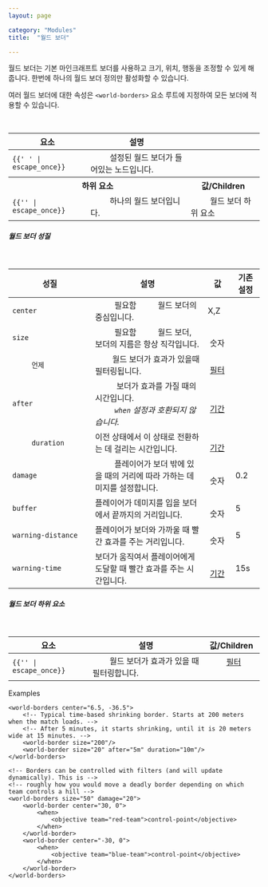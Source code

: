 ```yaml
---
layout: page

category: "Modules"
title:  "월드 보더"

---
```


월드 보더는 기본 마인크래프트 보더를 사용하고 크기, 위치, 행동을 조정할 수 있게 해 줍니다. 한번에 하나의 월드 보더 정의만 활성화할 수 있습니다.

여러 월드 보더에 대한 속성은 `<world-borders>` 요소 루트에 지정하여 모든 보더에 적용할 수 있습니다.

<div class='table-responsive'>
  <table class='table table-striped table-condensed'>
    <thead>
      <tr>
        <th>요소</th>
        <th>설명</th>
        <th></th>
      </tr>
    </thead>
    <tbody>
      <tr>
        <td>
          <span class='highlight'>
            <code>{{'<world-borders> </world-borders>' | escape_once}}</code>
          </span>
        </td>
        <td>
          설정된 월드 보더가 들어있는 노드입니다.
       </td>
        <td></td>
      </tr>
      <tr>
        <th colspan='2'>하위 요소</th>
        <th>값/Children</th>
      </tr>
      <tr>
        <td>
          <span class='highlight'>
            <code>{{'<world-border>' | escape_once}}</code>
          </span>
        </td>
        <td>
          하나의 월드 보더입니다.
        </td>
        <td>
          <span class='label label-default'>월드 보더 하위 요소</span>
        </td>
      </tr>
    </tbody>
  </table>
</div>
<h5>월드 보더 성질</h5>
<div class='table-responsive'>
  <table class='table table-striped table-condensed'>
    <thead>
      <tr>
        <th style='min-width: 150px;'>성질</th>
        <th>설명</th>
        <th>값</th>
        <th>기존 설정</th>
      </tr>
    </thead>
    <tbody>
      <tr>
        <td>
          <code>center</code>
        </td>
        <td>
          <span class='label label-danger'>필요함</span>
          월드 보더의 중심입니다.
        </td>
        <td>
          <span class='label label-primary'>X,Z</span>
        </td>
        <td></td>
      </tr>
      <tr>
        <td>
          <code>size</code>
        </td>
        <td>
          <span class='label label-danger'>필요함</span>
          월드 보더, 보더의 지름은 항상 직각입니다.
        </td>
        <td>
          <span class='label label-primary'>숫자</span>
        </td>
        <td></td>
      </tr>
      <tr>
        <td>
          <code>언제</code>
        </td>
        <td>
          월드 보더가 효과가 있을때 필터링됩니다.
        </td>
        <td>
          <a href='/modules/filters'>필터</a>
        </td>
        <td></td>
      </tr>
      <tr>
        <td>
          <code>after</code>
        </td>
        <td>
           보더가 효과를 가질 때의 시간입니다.
          <br/>
          <i><code>when</code> 설정과 호환되지 않습니다.</i>
        </td>
        <td>
          <a href='/reference/time_periods'>기간</a>
        </td>
        <td></td>
      </tr>
      <tr>
        <td>
          <code>duration</code>
        </td>
        <td>
          이전 상태에서 이 상태로 전환하는 데 걸리는 시간입니다.
        </td>
        <td>
          <a href='/reference/time_periods'>기간</a>
        </td>
        <td></td>
      </tr>
      <tr>
        <td>
          <code>damage</code>
        </td>
        <td>
          플레이어가 보더 밖에 있을 때의 거리에 따라 가하는 데미지를 설정합니다.
        </td>
        <td>
          <span class='label label-primary'>숫자</span>
        </td>
        <td>
          0.2
        </td>
      </tr>
      <tr>
        <td>
          <code>buffer</code>
        </td>
        <td>플레이어가 데미지를 입을 보더에서 끝까지의 거리입니다.</td>
        <td>
          <span class='label label-primary'>숫자</span>
        </td>
        <td>
          5
        </td>
      </tr>
      <tr>
        <td>
          <code>warning-distance</code>
        </td>
        <td>플레이어가 보더와 가까울 때 빨간 효과를 주는 거리입니다.</td>
        <td>
          <span class='label label-primary'>숫자</span>
        </td>
        <td>
          5
        </td>
      </tr>
      <tr>
        <td>
          <code>warning-time</code>
        </td>
        <td>보더가 움직여서 플레이어에게 도달할 때 빨간 효과를 주는 시간입니다.</td>
        <td>
          <a href='/reference/time_periods'>기간</a>
        </td>
        <td>
          15s
        </td>
      </tr>
    </tbody>
  </table>
</div>
<h5>월드 보더 하위 요소</h5>
<div class='table-responsive'>
  <table class='table table-striped table-condensed'>
    <thead>
      <tr>
        <th>요소</th>
        <th>설명</th>
        <th>값/Children</th>
      </tr>
    </thead>
    <tbody>
      <tr>
        <td>
          <span class='highlight'>
            <code>{{'<when>' | escape_once}}</code>
          </span>
        </td>
        <td>
          월드 보더가 효과가 있을 때 필터링합니다.
        </td>
        <td>
          <a href='/modules/filters'>필터</a>
        </td>
      </tr>
    </tbody>
  </table>
</div>

Examples

    <world-borders center="6.5, -36.5">
        <!-- Typical time-based shrinking border. Starts at 200 meters when the match loads. -->
        <!-- After 5 minutes, it starts shrinking, until it is 20 meters wide at 15 minutes. -->
        <world-border size="200"/>
        <world-border size="20" after="5m" duration="10m"/>
    </world-borders>

    <!-- Borders can be controlled with filters (and will update dynamically). This is -->
    <!-- roughly how you would move a deadly border depending on which team controls a hill -->
    <world-borders size="50" damage="20">
        <world-border center="30, 0">
            <when>
                <objective team="red-team">control-point</objective>
            </when>
        </world-border>
        <world-border center="-30, 0">
            <when>
                <objective team="blue-team">control-point</objective>
            </when>
        </world-border>
    </world-borders>
